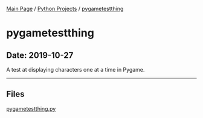 [Main Page](/) / [Python Projects](/python) / [pygametestthing](/python/2019-08-28_Push_To_Heroku)

# pygametestthing

## Date: 2019-10-27

A test at displaying characters one at a time in Pygame.

-----

## Files

[pygametestthing.py](pygametestthing.py)